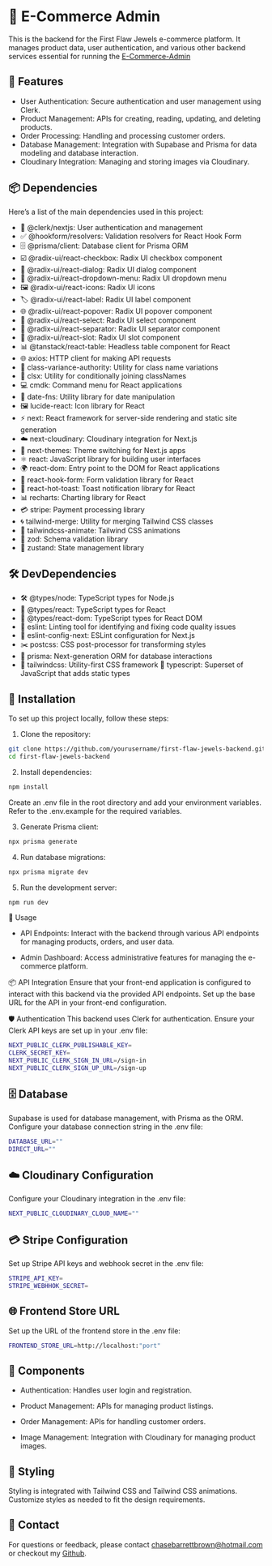 # 💎 E-Commerce Admin

This is the backend for the First Flaw Jewels e-commerce platform. It manages product data, user authentication, and various other backend services essential for running the [E-Commerce-Admin](https://github.com/Mrgnoblennon/E-Commerce-Store-Front)

## 🚀 Features

- User Authentication: Secure authentication and user management using Clerk.
- Product Management: APIs for creating, reading, updating, and deleting products.
- Order Processing: Handling and processing customer orders.
- Database Management: Integration with Supabase and Prisma for data modeling and database interaction.
- Cloudinary Integration: Managing and storing images via Cloudinary.

## 📦 Dependencies

Here’s a list of the main dependencies used in this project:

- 🔐 @clerk/nextjs: User authentication and management
- ✅ @hookform/resolvers: Validation resolvers for React Hook Form
- 🗄️ @prisma/client: Database client for Prisma ORM
- ☑️ @radix-ui/react-checkbox: Radix UI checkbox component
- 💬 @radix-ui/react-dialog: Radix UI dialog component
- 📂 @radix-ui/react-dropdown-menu: Radix UI dropdown menu
- 🖼️ @radix-ui/react-icons: Radix UI icons
- 🏷️ @radix-ui/react-label: Radix UI label component
- 🌐 @radix-ui/react-popover: Radix UI popover component
- 🔽 @radix-ui/react-select: Radix UI select component
- 🔗 @radix-ui/react-separator: Radix UI separator component
- 🔲 @radix-ui/react-slot: Radix UI slot component
- 📊 @tanstack/react-table: Headless table component for React
- 🌐 axios: HTTP client for making API requests
- 🎨 class-variance-authority: Utility for class name variations
- 🔗 clsx: Utility for conditionally joining classNames
- 💻 cmdk: Command menu for React applications
- 📅 date-fns: Utility library for date manipulation
- 🖼️ lucide-react: Icon library for React
- ⚡ next: React framework for server-side rendering and static site generation
- ☁️ next-cloudinary: Cloudinary integration for Next.js
- 🎨 next-themes: Theme switching for Next.js apps
- ⚛️ react: JavaScript library for building user interfaces
- 🌍 react-dom: Entry point to the DOM for React applications
- 📜 react-hook-form: Form validation library for React
- 🍞 react-hot-toast: Toast notification library for React
- 📊 recharts: Charting library for React
- 💳 stripe: Payment processing library
- 🌀 tailwind-merge: Utility for merging Tailwind CSS classes
- 🎉 tailwindcss-animate: Tailwind CSS animations
- 🧩 zod: Schema validation library
- 🐻 zustand: State management library

##  🛠 DevDependencies

- 🛠️ @types/node: TypeScript types for Node.js
- 🔧 @types/react: TypeScript types for React
- 🔩 @types/react-dom: TypeScript types for React DOM
- 🧹 eslint: Linting tool for identifying and fixing code quality issues
- 🧭 eslint-config-next: ESLint configuration for Next.js
- ✂️ postcss: CSS post-processor for transforming styles
- 🌱 prisma: Next-generation ORM for database interactions
- 🌈 tailwindcss: Utility-first CSS framework
📘 typescript: Superset of JavaScript that adds static types

## 📑 Installation

To set up this project locally, follow these steps:

1. Clone the repository:

  ```bash
  git clone https://github.com/yourusername/first-flaw-jewels-backend.git
  cd first-flaw-jewels-backend
  ```

2. Install dependencies:

  ```bash
  npm install
  ```
  Create an .env file in the root directory and add your environment variables. Refer to the .env.example for the required variables.

3. Generate Prisma client:

```bash
npx prisma generate
```

4. Run database migrations:

```bash
npx prisma migrate dev
```

5. Run the development server:

```bash
npm run dev
```

🌟 Usage
- API Endpoints: Interact with the backend through various API endpoints for managing products, orders, and user data.

- Admin Dashboard: Access administrative features for managing the e-commerce platform.

📦 API Integration
Ensure that your front-end application is configured to interact with this backend via the provided API endpoints. Set up the base URL for the API in your front-end configuration.

🛡 Authentication
This backend uses Clerk for authentication. Ensure your Clerk API keys are set up in your .env file:

```bash
NEXT_PUBLIC_CLERK_PUBLISHABLE_KEY=
CLERK_SECRET_KEY=
NEXT_PUBLIC_CLERK_SIGN_IN_URL=/sign-in
NEXT_PUBLIC_CLERK_SIGN_UP_URL=/sign-up
```

## 🗄️ Database
Supabase is used for database management, with Prisma as the ORM. Configure your database connection string in the .env file:

```bash
DATABASE_URL=""
DIRECT_URL=""
```

## ☁️ Cloudinary Configuration

Configure your Cloudinary integration in the .env file:

```bash
NEXT_PUBLIC_CLOUDINARY_CLOUD_NAME=""
```

## 💳 Stripe Configuration

Set up Stripe API keys and webhook secret in the .env file:

```bash
STRIPE_API_KEY=
STRIPE_WEBHHOK_SECRET=
```

## 🌐 Frontend Store URL
Set up the URL of the frontend store in the .env file:

```bash
FRONTEND_STORE_URL=http://localhost:"port"
```

## 🧩 Components

- Authentication: Handles user login and registration.

- Product Management: APIs for managing product listings.

- Order Management: APIs for handling customer orders.

- Image Management: Integration with Cloudinary for managing product images.

## 🎨 Styling
Styling is integrated with Tailwind CSS and Tailwind CSS animations. Customize styles as needed to fit the design requirements.

## 📧 Contact
For questions or feedback, please contact chasebarrettbrown@hotmail.com or checkout my [Github](https://github.com/Mrgnoblennon).